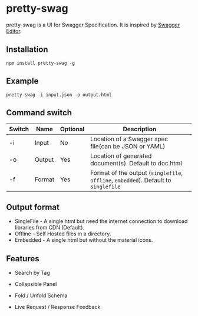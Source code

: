 # pretty-swag

pretty-swag is a UI for Swagger Specification. It is inspired by [Swagger Editor](http://swagger.io/swagger-editor/).

## Installation

```Shell
npm install pretty-swag -g
```

## Example

```Shell
pretty-swag -i input.json -o output.html
```

## Command switch
Switch  |  Name  | Optional | Description                                                                          |
--------|--------|----------|--------------------------------------------------------------------------------------|
 -i     | Input  |       No | Location of a Swagger spec file(can be JSON or YAML)                                 |
 -o     | Output |      Yes | Location of generated document(s). Default to doc.html                               |
 -f     | Format |      Yes | Format of the output (`singlefile`, `offline`, `embedded`). Default to `singlefile`  |

## Output format

 - SingleFile - A single html but need the internet connection to download libraries from CDN (Default).
 - Offline - Self Hosted files in a directory.
 - Embedded - A single html but without the material icons.

## Features

- Search by Tag

- Collapsible Panel

- Fold / Unfold Schema

- Live Request / Response Feedback

